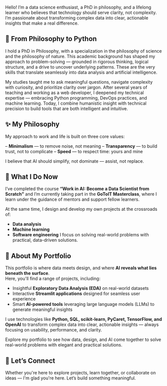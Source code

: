 Hello! I’m a data science enthusiast, a PhD in philosophy, and a lifelong learner who believes that technology should serve clarity, not complexity. I’m passionate about transforming complex data into clear, actionable insights that make a real difference.


## 🧭 From Philosophy to Python
I hold a PhD in Philosophy, with a specialization in the philosophy of science and the philosophy of nature.
This academic background has shaped my approach to problem-solving — grounded in rigorous thinking, logical structure, and a drive to uncover underlying patterns. These are the very skills that translate seamlessly into data analysis and artificial intelligence.

My studies taught me to ask meaningful questions, navigate complexity with curiosity, and prioritize clarity over jargon.
After several years of teaching and working as a web developer, I deepened my technical expertise — embracing Python programming, DevOps practices, and machine learning. Today, I combine humanistic insight with technical precision to build tools that are both intelligent and intuitive.

## ✨ My Philosophy
My approach to work and life is built on three core values:

– **Minimalism** — to remove noise, not meaning
– **Transparency** — to build trust, not to complicate
– **Speed** — to respect time: yours and mine

I believe that AI should simplify, not dominate — assist, not replace.

## 🧠 What I Do Now
I’ve completed the course **“Work in AI: Become a Data Scientist from Scratch”** and I’m currently taking part in the **GoToIT Masterclass**, where I learn under the guidance of mentors and support fellow learners.

At the same time, I design and develop my own projects at the crossroads of:

- **Data analysis** 
- **Machine learning** 
- **Software engineering** 
I focus on solving real-world problems with practical, data-driven solutions.

## 📁 About My Portfolio
This portfolio is where data meets design, and where **AI reveals what lies beneath the surface**.  
Here, you'll find a range of projects, including:

- Insightful **Exploratory Data Analysis (EDA)** on real-world datasets  
- Interactive **Streamlit applications** designed for seamless user experience  
- Smart **AI-powered tools** leveraging large language models (LLMs) to generate meaningful insights  

I use technologies like **Python, SQL, scikit-learn, PyCaret, TensorFlow, and OpenAI** to transform complex data into clear, actionable insights — always focusing on usability, performance, and clarity.

Explore my portfolio to see how data, design, and AI come together to solve real-world problems with elegant and practical solutions.


## 🧩 Let’s Connect
Whether you're here to explore projects, learn together, or collaborate on ideas — I'm glad you're here.
Let’s build something meaningful.